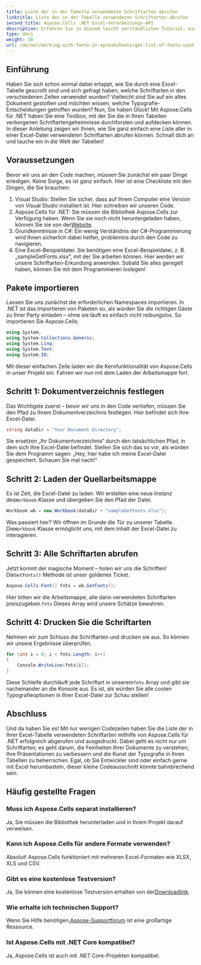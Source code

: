 ```yaml
---
title: Liste der in der Tabelle verwendeten Schriftarten abrufen
linktitle: Liste der in der Tabelle verwendeten Schriftarten abrufen
second_title: Aspose.Cells .NET Excel-Verarbeitungs-API
description: Erfahren Sie in diesem leicht verständlichen Tutorial, wie Sie mit Aspose.Cells für .NET Schriftarten aus Excel-Tabellen abrufen und auflisten.
type: docs
weight: 10
url: /de/net/working-with-fonts-in-spreadsheets/get-list-of-fonts-used-in-spreadsheet/
---
```

## Einführung
Haben Sie sich schon einmal dabei ertappt, wie Sie durch eine Excel-Tabelle gescrollt sind und sich gefragt haben, welche Schriftarten in den verschiedenen Zellen verwendet wurden? Vielleicht sind Sie auf ein altes Dokument gestoßen und möchten wissen, welche Typografie-Entscheidungen getroffen wurden? Nun, Sie haben Glück! Mit Aspose.Cells für .NET haben Sie eine Toolbox, mit der Sie die in Ihren Tabellen verborgenen Schriftartengeheimnisse durchforsten und aufdecken können. In dieser Anleitung zeigen wir Ihnen, wie Sie ganz einfach eine Liste aller in einer Excel-Datei verwendeten Schriftarten abrufen können. Schnall dich an und tauche ein in die Welt der Tabellen!
## Voraussetzungen
Bevor wir uns an den Code machen, müssen Sie zunächst ein paar Dinge erledigen. Keine Sorge, es ist ganz einfach. Hier ist eine Checkliste mit den Dingen, die Sie brauchen:
1. Visual Studio: Stellen Sie sicher, dass auf Ihrem Computer eine Version von Visual Studio installiert ist. Hier schreiben wir unseren Code.
2. Aspose.Cells für .NET: Sie müssen die Bibliothek Aspose.Cells zur Verfügung haben. Wenn Sie sie noch nicht heruntergeladen haben, können Sie sie von der[Website](https://releases.aspose.com/cells/net/).
3. Grundkenntnisse in C#: Ein wenig Verständnis der C#-Programmierung wird Ihnen sicherlich dabei helfen, problemlos durch den Code zu navigieren.
4. Eine Excel-Beispieldatei: Sie benötigen eine Excel-Beispieldatei, z. B. „sampleGetFonts.xlsx“, mit der Sie arbeiten können. Hier werden wir unsere Schriftarten-Erkundung anwenden.
Sobald Sie alles geregelt haben, können Sie mit dem Programmieren loslegen!
## Pakete importieren
Lassen Sie uns zunächst die erforderlichen Namespaces importieren. In .NET ist das Importieren von Paketen so, als würden Sie die richtigen Gäste zu Ihrer Party einladen – ohne sie läuft es einfach nicht reibungslos.
So importieren Sie Aspose.Cells:
```csharp
using System;
using System.Collections.Generic;
using System.Linq;
using System.Text;
using System.IO;
```
Mit dieser einfachen Zeile laden wir die Kernfunktionalität von Aspose.Cells in unser Projekt ein. Fahren wir nun mit dem Laden der Arbeitsmappe fort.
## Schritt 1: Dokumentverzeichnis festlegen
Das Wichtigste zuerst – bevor wir uns in den Code vertiefen, müssen Sie den Pfad zu Ihrem Dokumentverzeichnis festlegen. Hier befindet sich Ihre Excel-Datei. 
```csharp
string dataDir = "Your Document Directory";
```
Sie ersetzen „Ihr Dokumentverzeichnis“ durch den tatsächlichen Pfad, in dem sich Ihre Excel-Datei befindet. Stellen Sie sich das so vor, als würden Sie dem Programm sagen: „Hey, hier habe ich meine Excel-Datei gespeichert. Schauen Sie mal nach!“
## Schritt 2: Laden der Quellarbeitsmappe
 Es ist Zeit, die Excel-Datei zu laden. Wir erstellen eine neue Instanz des`Workbook` Klasse und übergeben Sie den Pfad der Datei. 
```csharp
Workbook wb = new Workbook(dataDir + "sampleGetFonts.xlsx");
```
 Was passiert hier? Wir öffnen im Grunde die Tür zu unserer Tabelle. Die`Workbook` Klasse ermöglicht uns, mit dem Inhalt der Excel-Datei zu interagieren. 
## Schritt 3: Alle Schriftarten abrufen
 Jetzt kommt der magische Moment – holen wir uns die Schriften! Die`GetFonts()` Methode ist unser goldenes Ticket.
```csharp
Aspose.Cells.Font[] fnts = wb.GetFonts();
```
 Hier bitten wir die Arbeitsmappe, alle darin verwendeten Schriftarten preiszugeben.`fnts` Dieses Array wird unsere Schätze bewahren.
## Schritt 4: Drucken Sie die Schriftarten
Nehmen wir zum Schluss die Schriftarten und drucken sie aus. So können wir unsere Ergebnisse überprüfen.
```csharp
for (int i = 0; i < fnts.Length; i++)
{
	Console.WriteLine(fnts[i]);
}
```
 Diese Schleife durchläuft jede Schriftart in unserem`fnts` Array und gibt sie nacheinander an die Konsole aus. Es ist, als würden Sie alle coolen Typografieoptionen in Ihrer Excel-Datei zur Schau stellen!
## Abschluss
Und da haben Sie es! Mit nur wenigen Codezeilen haben Sie die Liste der in Ihrer Excel-Tabelle verwendeten Schriftarten mithilfe von Aspose.Cells für .NET erfolgreich abgerufen und ausgedruckt. Dabei geht es nicht nur um Schriftarten; es geht darum, die Feinheiten Ihrer Dokumente zu verstehen, Ihre Präsentationen zu verbessern und die Kunst der Typografie in Ihren Tabellen zu beherrschen. Egal, ob Sie Entwickler sind oder einfach gerne mit Excel herumbasteln, dieser kleine Codeausschnitt könnte bahnbrechend sein. 
## Häufig gestellte Fragen
### Muss ich Aspose.Cells separat installieren?
Ja, Sie müssen die Bibliothek herunterladen und in Ihrem Projekt darauf verweisen. 
### Kann ich Aspose.Cells für andere Formate verwenden?
Absolut! Aspose.Cells funktioniert mit mehreren Excel-Formaten wie XLSX, XLS und CSV.
### Gibt es eine kostenlose Testversion?
 Ja, Sie können eine kostenlose Testversion erhalten von der[Downloadlink](https://releases.aspose.com/).
### Wie erhalte ich technischen Support?
 Wenn Sie Hilfe benötigen,[Aspose-Supportforum](https://forum.aspose.com/c/cells/9) ist eine großartige Ressource.
### Ist Aspose.Cells mit .NET Core kompatibel?
Ja, Aspose.Cells ist auch mit .NET Core-Projekten kompatibel.
